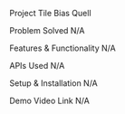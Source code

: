 Project Tile                Bias Quell

Problem Solved              N/A

Features & Functionality    N/A

APIs Used                   N/A

Setup & Installation        N/A

Demo Video Link             N/A
